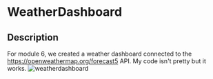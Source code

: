 # WeatherDashboard

## Description

For module 6, we created a weather dashboard connected to the https://openweathermap.org/forecast5 API. My code isn't pretty but it works. ![weatherdashboard](https://github.com/setsuk0/WeatherDashboard/assets/48462732/e2a4376e-17e6-4442-b36e-46fae93a7ed0)
